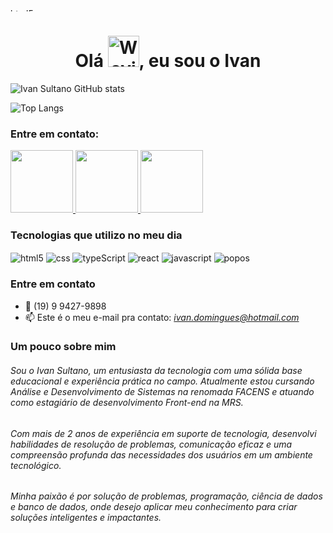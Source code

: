 <img align="center" width="1000" height="5" alt="html5" src="https://camo.githubusercontent.com/db8799439b1aac28767bd384d934452a5827197b19480ddbc1b0410768a08408/68747470733a2f2f696e666c6f722e636f6d2f77702d636f6e74656e742f75706c6f6164732f323032332f30352f7465636e6f6c6f6769612d666c6f72657374612d696e666c6f722e676966"/>

<h1 align="center">Olá <img width="50" height="50" src="https://raw.githubusercontent.com/Tarikul-Islam-Anik/Animated-Fluent-Emojis/master/Emojis/Hand%20gestures/Waving%20Hand%20Medium-Light%20Skin%20Tone.png" alt="Waving Hand Medium-Light Skin Tone" width="25" height="25" />, eu sou o Ivan</h1>

![Ivan Sultano GitHub stats](https://github-readme-stats.vercel.app/api?username=IvanSultano&show_icons=true&theme=Gradient)

![Top Langs](https://github-readme-stats.vercel.app/api/top-langs/?username=IvanSultano&layout=compact)

<h3>Entre em contato:</h3>

<a href="https://www.linkedin.com/in/ivan-sultano">
    <img src="https://user-images.githubusercontent.com/74038190/235294012-0a55e343-37ad-4b0f-924f-c8431d9d2483.gif" width="100">
</a>

<a href="https://wa.me/19994279898">
    <img src="https://user-images.githubusercontent.com/74038190/235294019-40007353-6219-4ec5-b661-b3c35136dd0b.gif" width="100">
</a>

<a href="ivan.domingues@hotmail.com">
    <img  borderradius="1" src="https://user-images.githubusercontent.com/74038190/216122065-2f028bae-25d6-4a3c-bc9f-175394ed5011.png" width="100">
</a>



### Tecnologias que utilizo no meu dia

<div style="display: inline_block">
  <img align="center" alt="html5" src="https://img.shields.io/badge/HTML5-E34F26?style=for-the-badge&logo=html5&logoColor=white"/>
  <img align="center" alt="css" src="https://img.shields.io/badge/CSS3-1572B6?style=for-the-badge&logo=css3&logoColor=white"/>
  <img align="center" alt="typeScript" src="https://img.shields.io/badge/TypeScript-007ACC?style=for-the-badge&logo=typescript&logoColor=white"/>
  <img align="center" alt="react" src="https://img.shields.io/badge/React-20232A?style=for-the-badge&logo=react&logoColor=61DAFB"/>
  <img align="center" alt="javascript" src="https://img.shields.io/badge/JavaScript-323330?style=for-the-badge&logo=javascript&logoColor=F7DF1E"/>
  <img align="center" alt="popos" src="https://img.shields.io/badge/Pop!_OS-48B9C7?style=for-the-badge&logo=Pop!_OS&logoColor=white"/>
</div>

### Entre em contato
- 📱 (19) 9 9427-9898
- 📫 Este é o meu e-mail pra contato: *ivan.domingues@hotmail.com*

### Um pouco sobre mim 

###### Sou o Ivan Sultano, um entusiasta da tecnologia com uma sólida base educacional e experiência prática no campo. Atualmente estou cursando Análise e Desenvolvimento de Sistemas na renomada FACENS e atuando como estagiário de desenvolvimento Front-end na MRS.

###### Com mais de 2 anos de experiência em suporte de tecnologia, desenvolvi habilidades de resolução de problemas, comunicação eficaz e uma compreensão profunda das necessidades dos usuários em um ambiente tecnológico.

###### Minha paixão é por solução de problemas, programação, ciência de dados e banco de dados, onde desejo aplicar meu conhecimento para criar soluções inteligentes e impactantes.
